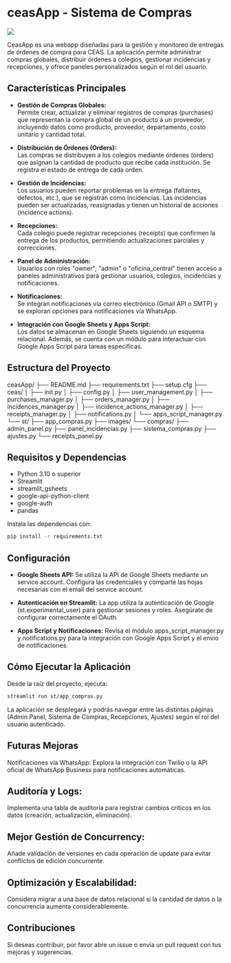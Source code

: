 # ceasApp - Sistema de Compras

<a target="_blank" href="https://cookiecutter-data-science.drivendata.org/">
    <img src="https://img.shields.io/badge/CCDS-Project%20template-328F97?logo=cookiecutter" />
</a>



CeasApp es una webapp diseñadas para la gestión y monitoreo de entregas de órdenes de compra para CEAS. La aplicación permite administrar compras globales, distribuir órdenes a colegios, gestionar incidencias y recepciones, y ofrece paneles personalizados según el rol del usuario.

## Características Principales

- **Gestión de Compras Globales:**  
  Permite crear, actualizar y eliminar registros de compras (purchases) que representan la compra global de un producto a un proveedor, incluyendo datos como producto, proveedor, departamento, costo unitario y cantidad total.

- **Distribución de Órdenes (Orders):**  
  Las compras se distribuyen a los colegios mediante órdenes (orders) que asignan la cantidad de producto que recibe cada institución. Se registra el estado de entrega de cada orden.

- **Gestión de Incidencias:**  
  Los usuarios pueden reportar problemas en la entrega (faltantes, defectos, etc.), que se registran como incidencias. Las incidencias pueden ser actualizadas, reasignadas y tienen un historial de acciones (incidence actions).

- **Recepciones:**  
  Cada colegio puede registrar recepciones (receipts) que confirmen la entrega de los productos, permitiendo actualizaciones parciales y correcciones.

- **Panel de Administración:**  
  Usuarios con roles "owner", "admin" o "oficina_central" tienen acceso a paneles administrativos para gestionar usuarios, colegios, incidencias y notificaciones.

- **Notificaciones:**  
  Se integran notificaciones vía correo electrónico (Gmail API o SMTP) y se exploran opciones para notificaciones vía WhatsApp.

- **Integración con Google Sheets y Apps Script:**  
  Los datos se almacenan en Google Sheets siguiendo un esquema relacional. Además, se cuenta con un módulo para interactuar con Google Apps Script para tareas específicas.

## Estructura del Proyecto

ceasApp/
├── README.md
├── requirements.txt
├── setup.cfg
├── ceas/
│   ├── init.py
│   ├── config.py
│   ├── user_management.py
│   ├── purchases_manager.py
│   ├── orders_manager.py
│   ├── incidences_manager.py
│   ├── incidence_actions_manager.py
│   ├── receipts_manager.py
│   ├── notifications.py
│   └── apps_script_manager.py
└── st/
├── app_compras.py
├── images/
└── compras/
├── admin_panel.py
├── panel_incidencias.py
├── sistema_compras.py
├── ajustes.py
└── receipts_panel.py


## Requisitos y Dependencias

- Python 3.10 o superior
- Streamlit
- streamlit_gsheets
- google-api-python-client
- google-auth
- pandas

Instala las dependencias con:

```bash
pip install -r requirements.txt
```

## Configuración
- **Google Sheets API:** 
Se utiliza la API de Google Sheets mediante un service account. Configura las credenciales y comparte las hojas necesarias con el email del service account.

- **Autenticación en Streamlit:**
La app utiliza la autenticación de Google (st.experimental_user) para gestionar sesiones y roles. Asegúrate de configurar correctamente el OAuth.

- **Apps Script y Notificaciones:**
Revisa el módulo apps_script_manager.py y notifications.py para la integración con Google Apps Script y el envío de notificaciones.

## Cómo Ejecutar la Aplicación
Desde la raíz del proyecto, ejecuta:

```bash
streamlit run st/app_compras.py
```

La aplicación se desplegará y podrás navegar entre las distintas páginas (Admin Panel, Sistema de Compras, Recepciones, Ajustes) según el rol del usuario autenticado.

## Futuras Mejoras
Notificaciones vía WhatsApp:
Explora la integración con Twilio o la API oficial de WhatsApp Business para notificaciones automáticas.

## Auditoría y Logs:
Implementa una tabla de auditoría para registrar cambios críticos en los datos (creación, actualización, eliminación).

## Mejor Gestión de Concurrency:
Añade validación de versiones en cada operación de update para evitar conflictos de edición concurrente.

## Optimización y Escalabilidad:
Considera migrar a una base de datos relacional si la cantidad de datos o la concurrencia aumenta considerablemente.

## Contribuciones
Si deseas contribuir, por favor abre un issue o envía un pull request con tus mejoras y sugerencias.

